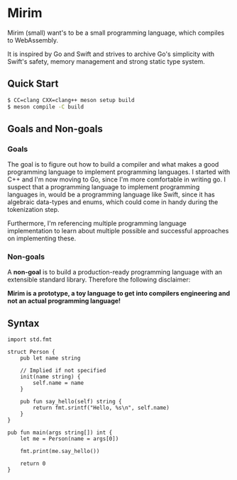 # Mirim

Mirim (small) want's to be a small programming language, which compiles to
WebAssembly.

It is inspired by Go and Swift and strives to archive Go's simplicity with
Swift's safety, memory management and strong static type system.

## Quick Start

```sh
$ CC=clang CXX=clang++ meson setup build
$ meson compile -C build 
```

## Goals and Non-goals

### Goals

The goal is to figure out how to build a compiler and what makes a good programming
language to implement programming languages. I started with C++
and I'm now moving to Go, since I'm more comfortable in writing go.
I suspect that a programming language to implement programming languages in, would
be a programming language like Swift, since it has algebraic data-types and enums,
which could come in handy during the tokenization step.

Furthermore, I'm referencing multiple programming language implementation to learn
about multiple possible and successful approaches on implementing these.

### Non-goals

A **non-goal** is to build a production-ready programming language with an
extensible standard library. Therefore the following disclaimer:

**Mirim is a prototype, a toy language to get into compilers engineering
and not an actual programming language!**

## Syntax

```mirim
import std.fmt

struct Person {
    pub let name string

    // Implied if not specified
    init(name string) {
        self.name = name
    }

    pub fun say_hello(self) string {
        return fmt.srintf("Hello, %s\n", self.name)
    }
}

pub fun main(args string[]) int {
    let me = Person(name = args[0])

    fmt.print(me.say_hello())

    return 0
}
```

